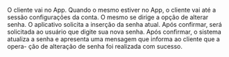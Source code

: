 O cliente vai no App. Quando o mesmo estiver no App, o cliente vai até a sessão configurações da conta. O mesmo se dirige a opção de alterar senha. O aplicativo solicita a inserção da senha atual. Após confirmar, será solicitada ao usuário que digite sua nova senha. Após confirmar, o sistema atualiza a senha e apresenta uma mensagem que informa ao cliente que a opera-
ção de alteração de senha foi realizada com sucesso.
